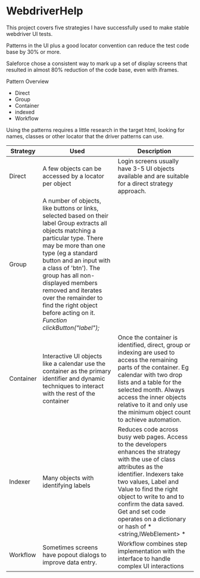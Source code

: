 # WebdriverHelp

This project covers five strategies I have successfully used to make stable webdriver UI tests.

Patterns in the UI plus a good locator convention can reduce the test code base by 30% or more.

Saleforce chose a consistent way to mark up a set of display screens that resulted in almost 80% reduction of the code base, even with iframes.

Pattern Overview
* Direct
* Group
* Container
* indexed
* Workflow

Using the patterns requires a little research in the target html, looking for names, classes or other locator that the driver patterns can use.

|Strategy	| Used | Description 
| --- | --- | ---
|Direct	| A few objects can be accessed by a locator per object	| Login screens usually have 3-5 UI objects available and are suitable for a direct strategy approach.
|Group |	A number of objects, like buttons or links, selected based on their label	Group extracts all objects matching a particular type. There may be more than one type (eg a standard button and an input with a class of 'btn'). The group has all non-displayed members removed and iterates over the remainder to find  the right object before acting on it. *Function clickButton("label");*
|Container |	Interactive UI objects like a calendar use the container as the primary identifier and dynamic techniques to interact with the rest of the container |	Once the container is identified, direct, group or indexing are used to access the remaining parts of the container. Eg calendar with two drop lists and a table for the selected month. Always access the inner objects relative to it and only use the minimum object count to achieve automation.
|Indexer|	Many objects with identifying labels |	Reduces code across busy web pages. Access to the developers enhances the strategy with the use of class attributes as the identifier. Indexers take two values, Label and Value to find the right object to write to and to confirm the data saved. Get and set code operates on a dictionary or hash of *<string,IWebElement> *
|Workflow|	Sometimes screens have popout dialogs to improve data entry. |	Workflow combines step implementation with the interface to handle complex UI interactions
